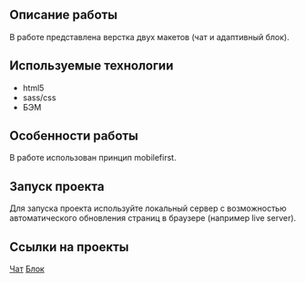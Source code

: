 ## Описание работы 
В работе представлена верстка двух макетов (чат и адаптивный блок).

## Используемые технологии
+ html5
+ sass/css
+ БЭМ

## Особенности работы
В работе использован принцип mobilefirst.

## Запуск проекта
Для запуска проекта используйте локальный сервер с возможностью автоматического обновления страниц в браузере (например 
live server).

## Ссылки на проекты 
[Чат](https://chat-deploy.vercel.app/)
[Блок](https://block-deploy.vercel.app/)